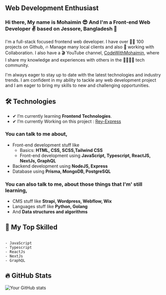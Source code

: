 ## Web Development Enthusiast

### Hi there, My name is Mohaimin 😎 And I'm a Front-end Web Developer ✌ based on Jessore, Bangladesh 🥳

I'm a full-stack focused frontend web developer. I have over 👩‍💻 100 projects on Github, 🔥 Manage many local clients and also 🤼 working with Collaboration. I also have a 🎬 YouTube channel, [CodeWithMohaimin](https://youtube.com/@CodeWithMohaimin), where I share my knowledge and experiences with others in the 👨‍👨‍👦‍👦 tech community.
</br>

I'm always eager to stay up to date with the latest technologies and industry trends. I am confident in my ability to tackle any web development project and I am eager to bring my skills to new and challenging opportunities.

## 🛠 Technologies

- ✔ I’m currently learning **Frontend Technologies**.
- ✔ I’m currently Working on this project : [Rey-Express](https://github.com/CodeWithMohaimin/Rey)

### You can talk to me about,

- Front-end development stuff like
  - Basics: **HTML, CSS, SCSS,Tailwind CSS**
  - Front-end development using **JavaScript, Typescript, ReactJS, NextJs, GraphQL**
- Backend development using **NodeJS, Express**
- Database using **Prisma, MongoDB, PostgreSQL**
  <!-- - Web automation using **Puppeteer** -->
  <!-- - Deployment using **Docker** -->

### You can also talk to me, about those things that I'm' still learning,

- CMS stuff like **Strapi, Wordpress, Webflow, Wix**
- Languages stuff like **Python, Golang**
- And **Data structures and algorithms**

## 🧠 My Top Skilled

```text

- JavaScript
- Typescript
- ReactJs
- NextJs
- GraphQL

```

## 🔥 GitHub Stats

![Your GitHub stats](https://github-readme-stats.vercel.app/api?username=codewithmohaimin&show_icons=true)
